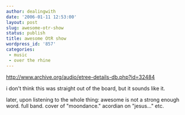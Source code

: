 ```yaml
---
author: dealingwith
date: '2006-01-11 12:53:00'
layout: post
slug: awesome-otr-show
status: publish
title: awesome OtR show
wordpress_id: '857'
categories:
 - music
 - over the rhine
---
```


http://www.archive.org/audio/etree-details-db.php?id=32484

i don't think this was straight out of the board, but it sounds like it.

later, upon listening to the whole thing: awesome is not a strong enough word.
full band. cover of "moondance." acordian on "jesus..." etc.

